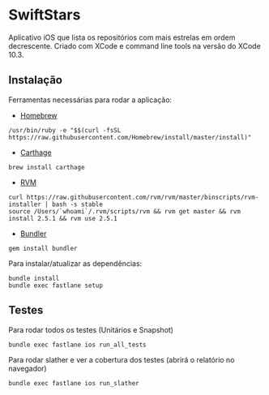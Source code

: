 # SwiftStars
Aplicativo iOS que lista os repositórios com mais estrelas em ordem decrescente. Criado com XCode e command line tools na versão do XCode 10.3.

## Instalação

Ferramentas necessárias para rodar a aplicação:

- [Homebrew](https://brew.sh/)
```
/usr/bin/ruby -e "$$(curl -fsSL https://raw.githubusercontent.com/Homebrew/install/master/install)"
```

- [Carthage](https://github.com/Carthage/Carthage)
```
brew install carthage
```
- [RVM](https://rvm.io/rvm/install)
```
curl https://raw.githubusercontent.com/rvm/rvm/master/binscripts/rvm-installer | bash -s stable
source /Users/`whoami`/.rvm/scripts/rvm && rvm get master && rvm install 2.5.1 && rvm use 2.5.1
```

- [Bundler](https://bundler.io/)
```
gem install bundler
```

Para instalar/atualizar as dependências:

```
bundle install
bundle exec fastlane setup
```

## Testes
Para rodar todos os testes (Unitários e Snapshot)
```
bundle exec fastlane ios run_all_tests
```

Para rodar slather e ver a cobertura dos testes (abrirá o relatório no navegador)
```
bundle exec fastlane ios run_slather
```
